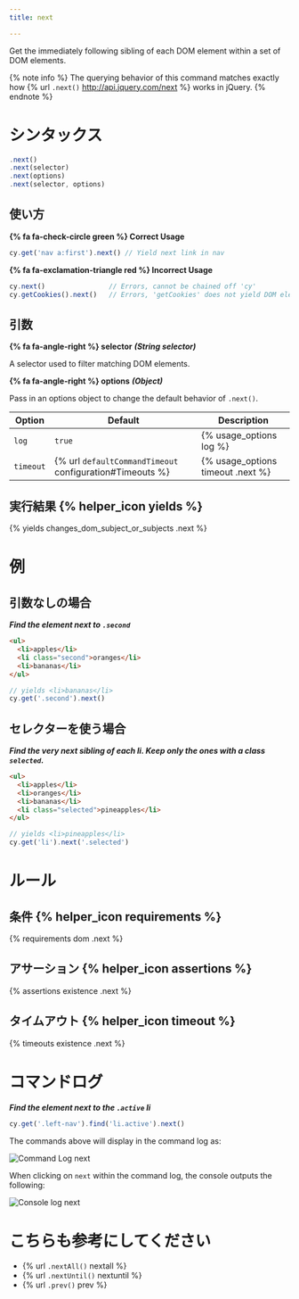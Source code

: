```yaml
---
title: next

---
```


Get the immediately following sibling of each DOM element within a set of DOM elements.

{% note info %}
The querying behavior of this command matches exactly how {% url `.next()` http://api.jquery.com/next %} works in jQuery.
{% endnote %}

# シンタックス

```javascript
.next()
.next(selector)
.next(options)
.next(selector, options)
```

## 使い方

**{% fa fa-check-circle green %} Correct Usage**

```javascript
cy.get('nav a:first').next() // Yield next link in nav
```

**{% fa fa-exclamation-triangle red %} Incorrect Usage**

```javascript
cy.next()                // Errors, cannot be chained off 'cy'
cy.getCookies().next()   // Errors, 'getCookies' does not yield DOM element
```

## 引数

**{% fa fa-angle-right %} selector**  ***(String selector)***

A selector used to filter matching DOM elements.

**{% fa fa-angle-right %} options**  ***(Object)***

Pass in an options object to change the default behavior of `.next()`.

Option | Default | Description
--- | --- | ---
`log` | `true` | {% usage_options log %}
`timeout` | {% url `defaultCommandTimeout` configuration#Timeouts %} | {% usage_options timeout .next %}

## 実行結果 {% helper_icon yields %}

{% yields changes_dom_subject_or_subjects .next %}

# 例

## 引数なしの場合

***Find the element next to `.second`***

```html
<ul>
  <li>apples</li>
  <li class="second">oranges</li>
  <li>bananas</li>
</ul>
```

```javascript
// yields <li>bananas</li>
cy.get('.second').next()
```

## セレクターを使う場合

***Find the very next sibling of each li. Keep only the ones with a class `selected`.***

```html
<ul>
  <li>apples</li>
  <li>oranges</li>
  <li>bananas</li>
  <li class="selected">pineapples</li>
</ul>
```

```javascript
// yields <li>pineapples</li>
cy.get('li').next('.selected')
```

# ルール

## 条件 {% helper_icon requirements %}

{% requirements dom .next %}

## アサーション {% helper_icon assertions %}

{% assertions existence .next %}

## タイムアウト {% helper_icon timeout %}

{% timeouts existence .next %}

# コマンドログ

***Find the element next to the `.active` li***

```javascript
cy.get('.left-nav').find('li.active').next()
```

The commands above will display in the command log as:

![Command Log next](/img/api/next/find-next-element-when-testing-dom.png)

When clicking on `next` within the command log, the console outputs the following:

![Console log next](/img/api/next/elements-next-command-applied-to.png)

# こちらも参考にしてください

- {% url `.nextAll()` nextall %}
- {% url `.nextUntil()` nextuntil %}
- {% url `.prev()` prev %}
